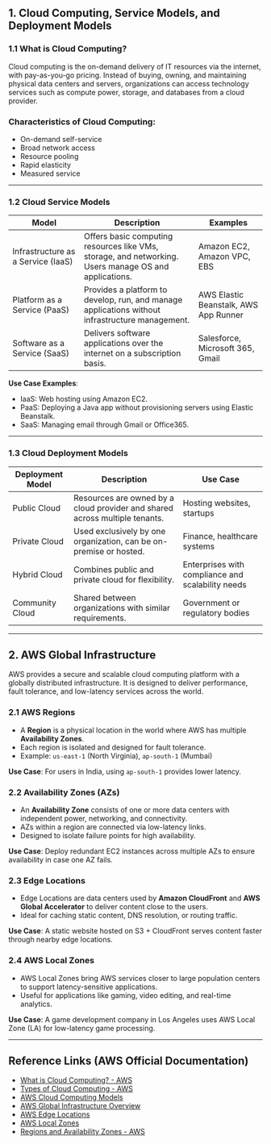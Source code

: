 ## 1. Cloud Computing, Service Models, and Deployment Models

### 1.1 What is Cloud Computing?

Cloud computing is the on-demand delivery of IT resources via the internet, with pay-as-you-go pricing. Instead of buying, owning, and maintaining physical data centers and servers, organizations can access technology services such as compute power, storage, and databases from a cloud provider.

### Characteristics of Cloud Computing:

* On-demand self-service
* Broad network access
* Resource pooling
* Rapid elasticity
* Measured service

---

### 1.2 Cloud Service Models

| Model                              | Description                                                                                           | Examples                              |
| ---------------------------------- | ----------------------------------------------------------------------------------------------------- | ------------------------------------- |
| Infrastructure as a Service (IaaS) | Offers basic computing resources like VMs, storage, and networking. Users manage OS and applications. | Amazon EC2, Amazon VPC, EBS           |
| Platform as a Service (PaaS)       | Provides a platform to develop, run, and manage applications without infrastructure management.       | AWS Elastic Beanstalk, AWS App Runner |
| Software as a Service (SaaS)       | Delivers software applications over the internet on a subscription basis.                             | Salesforce, Microsoft 365, Gmail      |

**Use Case Examples**:

* IaaS: Web hosting using Amazon EC2.
* PaaS: Deploying a Java app without provisioning servers using Elastic Beanstalk.
* SaaS: Managing email through Gmail or Office365.

---

### 1.3 Cloud Deployment Models

| Deployment Model | Description                                                                 | Use Case                                          |
| ---------------- | --------------------------------------------------------------------------- | ------------------------------------------------- |
| Public Cloud     | Resources are owned by a cloud provider and shared across multiple tenants. | Hosting websites, startups                        |
| Private Cloud    | Used exclusively by one organization, can be on-premise or hosted.          | Finance, healthcare systems                       |
| Hybrid Cloud     | Combines public and private cloud for flexibility.                          | Enterprises with compliance and scalability needs |
| Community Cloud  | Shared between organizations with similar requirements.                     | Government or regulatory bodies                   |

---

## 2. AWS Global Infrastructure

AWS provides a secure and scalable cloud computing platform with a globally distributed infrastructure. It is designed to deliver performance, fault tolerance, and low-latency services across the world.

### 2.1 AWS Regions

* A **Region** is a physical location in the world where AWS has multiple **Availability Zones**.
* Each region is isolated and designed for fault tolerance.
* Example: `us-east-1` (North Virginia), `ap-south-1` (Mumbai)

**Use Case**: For users in India, using `ap-south-1` provides lower latency.

### 2.2 Availability Zones (AZs)

* An **Availability Zone** consists of one or more data centers with independent power, networking, and connectivity.
* AZs within a region are connected via low-latency links.
* Designed to isolate failure points for high availability.

**Use Case**: Deploy redundant EC2 instances across multiple AZs to ensure availability in case one AZ fails.

### 2.3 Edge Locations

* Edge Locations are data centers used by **Amazon CloudFront** and **AWS Global Accelerator** to deliver content close to the users.
* Ideal for caching static content, DNS resolution, or routing traffic.

**Use Case**: A static website hosted on S3 + CloudFront serves content faster through nearby edge locations.

### 2.4 AWS Local Zones

* AWS Local Zones bring AWS services closer to large population centers to support latency-sensitive applications.
* Useful for applications like gaming, video editing, and real-time analytics.

**Use Case**: A game development company in Los Angeles uses AWS Local Zone (LA) for low-latency game processing.

---

## Reference Links (AWS Official Documentation)

* [What is Cloud Computing? - AWS](https://aws.amazon.com/what-is-cloud-computing/)
* [Types of Cloud Computing - AWS](https://aws.amazon.com/types-of-cloud-computing/)
* [AWS Cloud Computing Models](https://docs.aws.amazon.com/whitepapers/latest/aws-overview/cloud-computing-models.html)
* [AWS Global Infrastructure Overview](https://aws.amazon.com/about-aws/global-infrastructure/)
* [AWS Edge Locations](https://docs.aws.amazon.com/AmazonCloudFront/latest/DeveloperGuide/Introduction.html#Locations)
* [AWS Local Zones](https://aws.amazon.com/about-aws/global-infrastructure/localzones/)
* [Regions and Availability Zones - AWS](https://docs.aws.amazon.com/AWSEC2/latest/UserGuide/using-regions-availability-zones.html)
